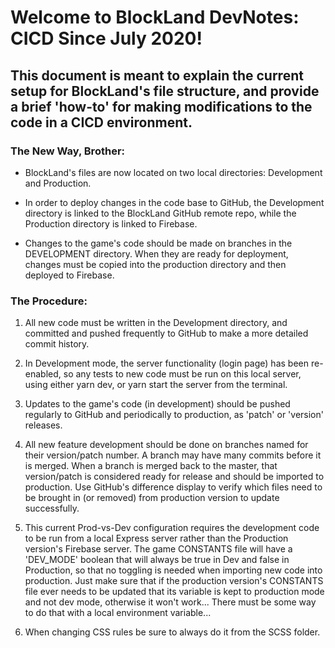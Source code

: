 # Welcome to BlockLand DevNotes: CICD Since July 2020!

## This document is meant to explain the current setup for BlockLand's file structure, and provide a brief 'how-to' for making modifications to the code in a CICD environment.

### The New Way, Brother:

- BlockLand's files are now located on two local directories: Development and Production.

- In order to deploy changes in the code base to GitHub, the Development directory is linked to the BlockLand GitHub remote repo, while the Production directory is linked to Firebase.

- Changes to the game's code should be made on branches in the DEVELOPMENT directory. When they are ready for deployment, changes must be copied into the production directory and then deployed to Firebase.

### The Procedure:

1. All new code must be written in the Development directory, and committed and pushed frequently to GitHub to make a more detailed commit history.

2. In Development mode, the server functionality (login page) has been re-enabled, so any tests to new code must be run on this local server, using either yarn dev, or yarn start the server from the terminal.

3. Updates to the game's code (in development) should be pushed regularly to GitHub and periodically to production, as 'patch' or 'version' releases.

4. All new feature development should be done on branches named for their version/patch number. A branch may have many commits before it is merged. When a branch is merged back to the master, that version/patch is considered ready for release and should be imported to production. Use GitHub's difference display to verify which files need to be brought in (or removed) from production version to update successfully.

5. This current Prod-vs-Dev configuration requires the development code to be run from a local Express server rather than the Production version's Firebase server. The game CONSTANTS file will have a 'DEV_MODE' boolean that will always be true in Dev and false in Production, so that no toggling is needed when importing new code into production. Just make sure that if the production version's CONSTANTS file ever needs to be updated that its variable is kept to production mode and not dev mode, otherwise it won't work... There must be some way to do that with a local environment variable...

6. When changing CSS rules be sure to always do it from the SCSS folder.
